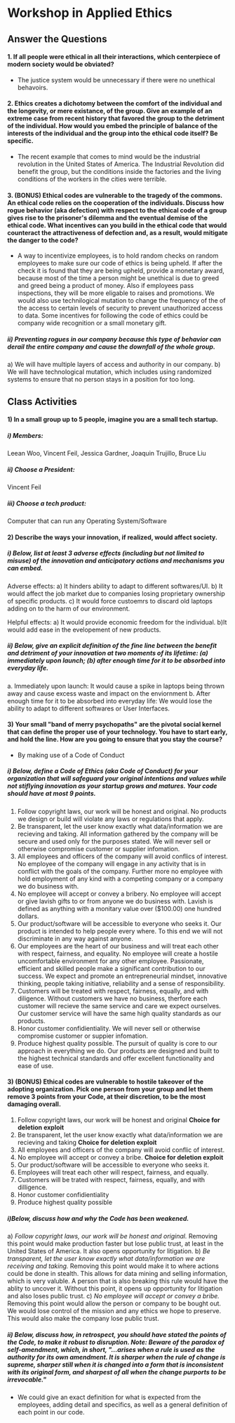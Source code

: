 # Workshop in Applied Ethics
## Answer the Questions

#### 1. If all people were ethical in all their interactions, which centerpiece of modern society would be obviated?
   - The justice system would be unnecessary if there were no unethical behavoirs.

#### 2. Ethics creates a dichotomy between the comfort of the individual and the longevity, or mere existance, of the group. Give an example of an extreme case from recent history that favored the group to the detriment of the individual. How would you embed the principle of balance of the interests of the individual and the group into the ethical code itself? Be specific.
   - The recent example that comes to mind would be the industrial revolution in the United States of America. The Industrial Revolution did benefit the group, but the conditions inside the factories and the living conditions of the workers in the cities were terrible. 

#### 3. (BONUS) Ethical codes are vulnerable to the tragedy of the commons. An ethical code relies on the cooperation of the individuals. Discuss how rogue behavior (aka defection) with respect to the ethical code of a group gives rise to the prisoner's dilemma and the eventual demise of the ethical code. What incentives can you build in the ethical code that would counteract the attractiveness of defection and, as a result, would mitigate the danger to the code?  
   
   - A way to incentivize employees, is to hold random checks on random employees to make sure our code of ethics is being upheld. If after the check it is found that they are being upheld, provide a monetary award, because most of the time a person might be unethical is due to greed and greed being a product of money. Also if employees pass inspections, they will be more eligable to raises and promotions. We would also use technilogical mutation to change the frequency of the of the access to certain levels of security to prevent unauthorized access to data. Some incentives for following the code of ethics could be company wide recognition or a small monetary gift.
    
   ##### ii) Preventing rogues in our company because this type of behavior can derail the entire company and cause the downfall of the whole group. 
   a) We will have multiple layers of access and authority in our company. 
   b) We will have technological mutation, which includes using randomized systems to ensure that no person stays in a position for too long.
   
 
  ## Class Activities

#### 1) In a small group up to 5 people, imagine you are a small tech startup. 
   ##### i) Members:
   Leean Woo,
   Vincent Feil,
   Jessica Gardner,
   Joaquin Trujillo,
   Bruce Liu
   
   ##### ii) Choose a President: 
   Vincent Feil
   
   ##### iii) Choose a tech product:
   Computer that can run any Operating System/Software 
   
#### 2) Describe the ways your innovation, if realized, would affect society.

  ##### i) Below, list at least 3 adverse effects (including but not limited to misuse) of the innovation and anticipatory actions and mechanisms you can embed.
  
  Adverse effects: 
  a) It hinders ability to adapt to different softwares/UI.
  b) It would affect the job market due to companies losing proprietary ownership of specific products.
  c) It would force custoemrs to discard old laptops adding on to the harm of our environment.
  
  Helpful effects: 
  a) It would provide economic freedom for the individual.
  b)It would add ease in the evelopement of new products. 
  
  ##### ii) Below, give an explicit definition of the fine line between the benefit and detriment of your innovation at two moments of its lifetime: (a) immediately upon launch; (b) after enough time for it to be absorbed into everyday life.  
   a. Immediately upon launch: It would cause a spike in laptops being thrown away and cause excess waste and impact on the enviornment 
   b. After enough time for it to be absorbed into everyday life: We would lose the ability to adapt to different softwares or User Interfaces. 
     
#### 3)  Your small "band of merry psychopaths" are the pivotal social kernel that can define the proper use of your technology. You have to start early, and hold the line. How are you going to ensure that you stay the course?
   - By making use of a Code of Conduct
  ##### i) Below, define a Code of Ethics (aka Code of Conduct) for your organization that will safeguard your original intentions and values while not stiflying innovation as your startup grows and matures. Your code should have at most 9 points. 
  
  1. Follow copyright laws, our work will be honest and original. 
     No products we design or build will violate any laws or regulations that apply.
  2. Be transparent, let the user know exactly what data/information we are recieving and taking.
     All information gathered by the company will be secure and used only for the purposes stated. We will never sell or otherwise
     compromise customer or supplier infomation.
  3. All employees and officers of the company will avoid conflics of interest.
     No employee of the company will engage in any activity that is in conflict with the goals of the company. Further more no employee with 
     hold employment of any kind with a competing company or a company we do business with. 
  4. No employee will accept or convey a bribery. 
     No employee will accept or give lavish gifts to or from anyone we do business with. Lavish is defined as anything with a monitary
     value over ($100.00) one hundred dollars. 
  5. Our product/software will be accessible to everyone who seeks it.
     Our product is intended to help people every where. To this end we will not discriminate in any way against anyone. 
  6. Our employees are the heart of our business and will treat each other with respect, fairness, and equality.
     No employee will create a hostile uncomfortable environment for any other employee. 
     Passionate, efficient and skilled people make a significant contribution to our success. We expect and
     promote an entrepreneurial mindset, innovative thinking, people taking initiative, reliability and a sense of
     responsibility.
  7. Customers will be treated with respect, fairness, equally, and with diligence.
     Without customers we have no business, therfore each customer will recieve the same service and care we expect ourselves.
     Our customer service will have the same high quality standards as our products.
  8. Honor customer confidientiality.
     We will never sell or otherwise compromise customer or suppier infomation.
  9. Produce highest quality possible.
     The pursuit of quality is core to our approach in everything we do. 
     Our products are designed and built to the highest technical standards and offer excellent functionality and ease of
     use.  
     
     
#### 3) (BONUS) Ethical codes are vulnerable to hostile takeover of the adopting organization. Pick one person from your group and let them remove 3 points from your Code, at their discretion, to be the most damaging overall. 
  1. Follow copyright laws, our work will be honest and original  **Choice for deletion exploit**
  2. Be transparent, let the user know exactly what data/information we are recieving and taking  **Choice for deletion exploit**
  3. All employees and officers of the company will avoid conflic of interest. 
  4. No employee will accept or convey a bribe.  **Choice for deletion exploit**
  5. Our product/software will be accessible to everyone who seeks it. 
  6. Employees will treat each other will respect, fairness, and equally. 
  7. Customers will be trated with respect, fairness, equally, and with dilligence. 
  8. Honor customer confidientiality
  9. Produce highest quality possible
  
  ##### i)Below, discuss how and why the Code has been weakened.
   a) *Follow copyright laws, our work will be honest and original.* 
Removing this point would make production faster but lose public trust, at least in the United States of America. It also opens opportunity for litigation.
   b) *Be transparent, let the user know exactly what data/information we are receiving and taking.*
Removing this point would make it to where actions could be done in stealth. This allows for data mining and selling information, which is very valuble.  A person that is also breaking this rule would have the ablity to uncover it. Without  this point, it opens up opportunity for litigation and also loses public trust.
   c) *No employee will accept or convey a bribe.* 
Removing this point would allow the person or company to be bought out. We would lose control of the mission and any ethics we hope to preserve. This would also make the company lose public trust.     
 
  ##### ii) Below, discuss how, in retrospect, you should have stated the points of the Code, to make it robust to disruption. Note: Beware of the paradox of self-amendment, which, in short, "...arises when a rule is used as the authority for its own amendment. It is sharper when the rule of change is supreme, sharper still when it is changed into a form that is inconsistent with its original form, and sharpest of all when the change purports to be irrevocable."
   - We could give an exact definition for what is expected from the employees, adding detail and specifics, as well as a general definition of each point in our code.
  




